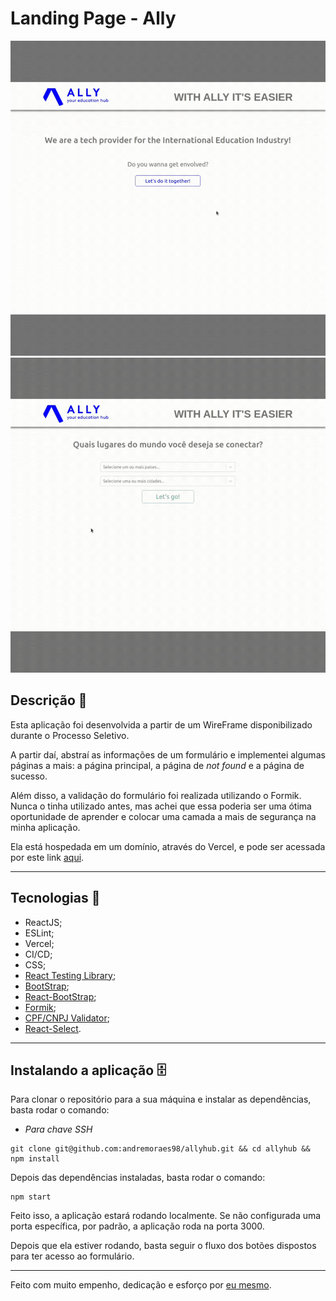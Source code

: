 # Landing Page - Ally
![Gif demonstrativo](./src/images/first.gif)
![Gif demonstrativo](./src/images/second.gif)

## Descrição :memo:

Esta aplicação foi desenvolvida a partir de um WireFrame disponibilizado durante o Processo Seletivo.

A partir daí, abstraí as informações de um formulário e implementei algumas páginas a mais: a página principal, a página de *not found* e a página de sucesso.

Além disso, a validação do formulário foi realizada utilizando o Formik. Nunca o tinha utilizado antes, mas achei que essa poderia ser uma ótima oportunidade de aprender e colocar uma camada a mais de segurança na minha aplicação.

Ela está hospedada em um domínio, através do Vercel, e pode ser acessada por este link [aqui](https://allyhub.vercel.app/).

---

## Tecnologias :wrench:

- ReactJS;
- ESLint;
- Vercel;
- CI/CD;
- CSS;
- [React Testing Library](https://testing-library.com/);
- [BootStrap](https://getbootstrap.com/);
- [React-BootStrap](https://react-bootstrap.github.io/);
- [Formik](https://formik.org/docs/overview);
- [CPF/CNPJ Validator](https://www.npmjs.com/package/cpf-cnpj-validator);
- [React-Select](https://react-select.com/home).

---

## Instalando a aplicação :file_cabinet:

Para clonar o repositório para a sua máquina e instalar as dependências, basta rodar o comando: 

- *Para chave SSH* 

```
git clone git@github.com:andremoraes98/allyhub.git && cd allyhub && npm install
```

Depois das dependências instaladas, basta rodar o comando:

```
npm start
```

Feito isso, a aplicação estará rodando localmente. Se não configurada uma porta específica, por padrão, a aplicação roda na porta 3000.

Depois que ela estiver rodando, basta seguir o fluxo dos botões dispostos para ter acesso ao formulário.

--- 

Feito com muito empenho, dedicação e esforço por [eu mesmo](https://www.linkedin.com/in/moraesandre/).
